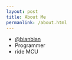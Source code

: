 ```yaml
---
layout: post
title: About Me
permanlink: /about.html
---
```

* [@bianbian](http://twitter.com/bianbian)
* Programmer
* ride MCU
